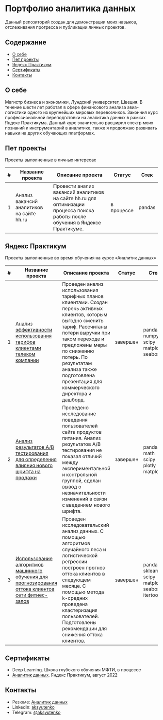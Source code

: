 # Портфолио аналитика данных
Данный репозиторий создан для демонстрации моих навыков, отслеживания прогресса и публикации личных проектов.

## Содержание
- [О себе](#о-себе)
- [Пет проекты](#пет-проекты)
- [Яндекс Практикум](#яндекс-практикум)
- [Сертификаты](#сертификаты)
- [Контакты](#контакты)
  
## О себе

Магистр бизнеса и экономики, Лундский университет, Швеция. В течение шести лет работал в сфере финансового анализа авиа-логистики одного из крупнейших мировых перевозчиков. Закончил курс профессиональной переподготовки на аналитика данных в рамках Яндекс Практикума. Данный курс значительно расширил спектр моих познаний и инструментарий в аналитике, также я продолжаю развивать навыки на других обучающих платформах.


## Пет проекты

Проекты выполненные в личных интересах

|#|Название проекта|Описание проекта|Статус|Стек|
|-|----------|----------|----------|----------|
|1|Анализ вакансий аналитиков на сайте hh.ru|Провести анализ вакансий аналитиков на сайте hh.ru для оптимизации процесса поиска работы после обучения в Яндексе Практикуме.|в процессе|pandas|

## Яндекс Практикум

Проекты выполненные во время обучения на курсе «Аналитик данных»

|#|Название проекта|Описание проекта|Статус|Стек|
|-|----------|----------|----------|----------|
|1|[Анализ эффективности использования тарифов клиентами телеком компании](https://github.com/aksyutenko/data_analyst_portfolio/tree/main/telecom)|Проведен анализ использования тарифных планов клиентами. Создан перечь активных клиентов, которым выгодно сменить тариф. Рассчитаны потери выручки при таком переходе и предложены меры по снижению потерь. По результатам анализа также подготовлена презентация для коммерческого директора и дашборд.|завершен|pandas</br>numpy</br>scipy</br>matplotlib</br>seaborn|
|2|[Анализ результатов А/В тестирования для определения влияния нового шрифта на продажи](https://github.com/aksyutenko/data_analyst_portfolio/tree/main/AB_test)|Проведено исследование поведения пользователей сайта продуктов питания. Анализ результатов А/В тестирования не показал отличий между экспериментальной и контрольной группой, сделан вывод о незначительности изменений в связи с введением нового шрифта.|завершен|pandas</br>math</br>scipy</br>plotly</br>matplotlib|
|3|[Использование алгоритмов машинного обучения для прогнозирования оттока клиентов сети фитнес-залов](https://github.com/aksyutenko/data_analyst_portfolio/tree/main/gym_ml)|Проведен исследовательский анализ данных. С помощью алгоритмов случайного леса и логистической регрессии построен прогноз оттока клиентов в следующем месяце. С помощью метода k-средних проведена кластеризация пользователей. Подготовлены рекомендации для снижения оттока клиентов.|завершен|pandas</br>sklearn</br>scipy</br>matplotlib</br>seaborn</br>itertools|

## Сертификаты
- Deep Learning. Школа глубокого обучения МФТИ, в процессе
- [Аналитик данных](https://disk.yandex.ru/i/k8ZLHXZzivXPKQ). Яндекс Практикум, август 2022

## Контакты
- Резюме: [Аналитик данных](https://hh.ru/resume/7004c8abff013922e90039ed1f3676316f6e69)
- LinkedIn: [aksyutenko](https://www.linkedin.com/in/aksyutenko)
- Telegram: [@aksyutenko](https://t.me/aksyutenko)
